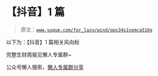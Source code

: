 # 【抖音】1 篇

> 原文：[`www.yuque.com/for_lazy/wind/qps34s1vpmca516g`](https://www.yuque.com/for_lazy/wind/qps34s1vpmca516g)

以下为：【抖音】1 篇相关风向标

完整生财周报见懒人专属群~

公众号懒人搜索，[懒人专属群分享](https://lazybook.fun/#/blog/group)
